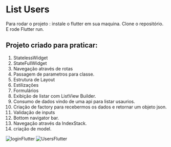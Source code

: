 # List Users

Para rodar o projeto :
instale o flutter em sua maquina.
Clone o repositório.
E rode Flutter run.

## Projeto criado para praticar:

1. StatelessWidget
2. StateFullWidget
3. Navegação através de rotas
5. Passagem de parametros para  classe.
6. Estrutura de Layout
7. Estilizações
8. Formulários
9. Exibição de listar com ListView Builder.
10. Consumo de dados vindo de uma api para listar usaurios.
11. Criação de factory para recebermos os dados e retornar um objeto json.
12. Validação de inputs
13. Bottom navigator bar.
14. Navegação através da IndexStack.
15. criação de model.


![loginFlutter](https://github.com/Luizfelippepucca/ListUsers/assets/52139246/9bd26d73-d0ae-4f88-99bf-21358241c403)
![UsersFlutter](https://github.com/Luizfelippepucca/ListUsers/assets/52139246/0210fe98-e043-4da1-953f-0c3a68ae5667)
